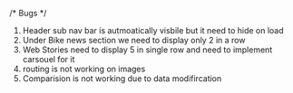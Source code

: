 /* Bugs */
1. Header sub nav bar is autmoatically visbile but it need to hide on load 
2. Under Bike news section we need to display only 2 in a row 
3. Web Stories need to display 5 in single row and need to implement carsouel for it
4. routing is not working on images
5. Comparision is not working due to data modifircation
